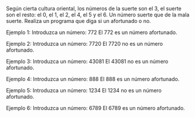 Según cierta cultura oriental, los números de la suerte son el 3, el 
suerte son el resto: el 0, el 1, el 2, el 4, el 5 y el 6. Un número 
suerte que de la mala suerte. Realiza un programa que diga si un 
afortunado o no.

Ejemplo 1:
Introduzca un número: 772
El 772 es un número afortunado.

Ejemplo 2:
Introduzca un número: 7720
El 7720 no es un número afortunado.

Ejemplo 3:
Introduzca un número: 43081
El 43081 no es un número afortunado.

Ejemplo 4:
Introduzca un número: 888
El 888 es un número afortunado.

Ejemplo 5:
Introduzca un número: 1234
El 1234 no es un número afortunado.

Ejemplo 6:
Introduzca un número: 6789
El 6789 es un número afortunado.
